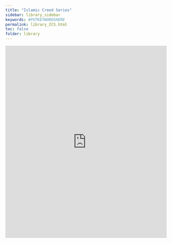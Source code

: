 ```yaml
---
title: "Islamic Creed Series"
sidebar: library_sidebar
keywords: #PUTKEYWORDSHERE
permalink: library_ICS.html
toc: false
folder: library
---
```


<embed src="https://dn790002.ca.archive.org/0/items/BeliefInAllahInTheLightOfTheQurAnAndSunnah/Belief-in-Allah-In-the-Light-of-the-Qur-an-and-Sunnah.pdf" type="application/pdf" width="100%" height="600px" />
